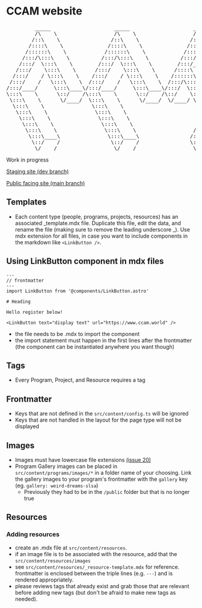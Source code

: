 # CCAM website

<pre>         _____                    _____                    _____                    _____          
         /\    \                  /\    \                  /\    \                  /\    \         
        /::\    \                /::\    \                /::\    \                /::\____\        
       /::::\    \              /::::\    \              /::::\    \              /::::|   |        
      /::::::\    \            /::::::\    \            /::::::\    \            /:::::|   |        
     /:::/\:::\    \          /:::/\:::\    \          /:::/\:::\    \          /::::::|   |        
    /:::/  \:::\    \        /:::/  \:::\    \        /:::/__\:::\    \        /:::/|::|   |        
   /:::/    \:::\    \      /:::/    \:::\    \      /::::\   \:::\    \      /:::/ |::|   |        
  /:::/    / \:::\    \    /:::/    / \:::\    \    /::::::\   \:::\    \    /:::/  |::|___|______  
 /:::/    /   \:::\    \  /:::/    /   \:::\    \  /:::/\:::\   \:::\    \  /:::/   |::::::::\    \ 
/:::/____/     \:::\____\/:::/____/     \:::\____\/:::/  \:::\   \:::\____\/:::/    |:::::::::\____\
\:::\    \      \::/    /\:::\    \      \::/    /\::/    \:::\  /:::/    /\::/    / ~~~~~/:::/    /
 \:::\    \      \/____/  \:::\    \      \/____/  \/____/ \:::\/:::/    /  \/____/      /:::/    / 
  \:::\    \               \:::\    \                       \::::::/    /               /:::/    /  
   \:::\    \               \:::\    \                       \::::/    /               /:::/    /   
    \:::\    \               \:::\    \                      /:::/    /               /:::/    /    
     \:::\    \               \:::\    \                    /:::/    /               /:::/    /     
      \:::\    \               \:::\    \                  /:::/    /               /:::/    /      
       \:::\____\               \:::\____\                /:::/    /               /:::/    /       
        \::/    /                \::/    /                \::/    /                \::/    /        
         \/____/                  \/____/                  \/____/                  \/____/     </pre>

Work in progress

[Staging site (dev branch)](https://dev--ccamworldlive.netlify.app/)

[Public facing site (main branch)](https://abstractconcrete.center/)

## Templates

-   Each content type (people, programs, projects, resources) has an associated _template.mdx file. Duplicate this file, edit the data, and rename the file (making sure to remove the leading underscore _). Use mdx extension for all files, in case you want to include components in the markdown like `<LinkButton />`.

## Using LinkButton component in mdx files

<!-- prettier-ignore-start -->
```mdx
---
// frontmatter
---
import LinkButton from '@components/LinkButton.astro'

# Heading

Hello register below!

<LinkButton text="display text" url="https://www.ccam.world" />
```
<!-- prettier-ignore-end -->

-   the file needs to be .mdx to import the component
-   the import statement must happen in the first lines after the frontmatter (the component can be instantiated anywhere you want though)

## Tags

-   Every Program, Project, and Resource requires a tag

## Frontmatter

-   Keys that are not defined in the `src/content/config.ts` will be ignored
-   Keys that are not handled in the layout for the page type will not be displayed

## Images

-   Images must have lowercase file extensions [(issue 20)](https://github.com/parkerdavis1/CCAM/issues/20)
-   Program Gallery images can be placed in `src/content/programs/images/*` in a folder name of your choosing. Link the gallery images to your program's frontmatter with the `gallery` key (eg. `gallery: weird-dreams-slsa`)
    -   Previously they had to be in the `/public` folder but that is no longer true

## Resources

### Adding resources 
- create an .mdx file at `src/content/resources`.
- if an image file is to be associated with the resource, add that the `src/content/resources/images`
- see `src/content/resources/_resource-template.mdx` for reference. frontmatter is enclosed between the triple lines (e.g. `---`) and is rendered appropriately.
- please reviews tags that already exist and grab those that are relevant before adding new tags (but don't be afraid to make new tags as needed). 
